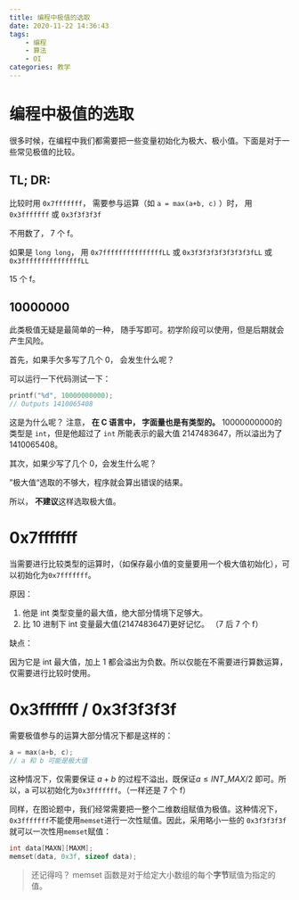 ```yaml
---
title: 编程中极值的选取
date: 2020-11-22 14:36:43
tags:
	- 编程
	- 算法
	- OI
categories: 教学
---
```


# 编程中极值的选取

很多时候，在编程中我们都需要把一些变量初始化为极大、极小值。下面是对于一些常见极值的比较。

## TL; DR:

比较时用 `0x7fffffff`， 需要参与运算（如 `a = max(a+b, c)` ）时， 用 `0x3fffffff` 或 `0x3f3f3f3f`

不用数了， 7 个 f。

如果是 `long long`， 用 `0x7fffffffffffffffLL`  或 `0x3f3f3f3f3f3f3f3fLL` 或 `0x3fffffffffffffffLL`

15 个 f。

## 10000000

此类极值无疑是最简单的一种， 随手写即可。初学阶段可以使用，但是后期就会产生风险。

首先，如果手欠多写了几个 0， 会发生什么呢？

可以运行一下代码测试一下：

```c++
printf("%d", 10000000000);
// Outputs 1410065408
```

这是为什么呢？ 注意， **在 C 语言中， 字面量也是有类型的。** $10000000000$的类型是 `int`，但是他超过了 `int` 所能表示的最大值 $2147483647$，所以溢出为了 $1410065408$。

其次，如果少写了几个 0，会发生什么呢？

”极大值“选取的不够大，程序就会算出错误的结果。

所以， **不建议**这样选取极大值。

# 0x7fffffff

当需要进行比较类型的运算时，（如保存最小值的变量要用一个极大值初始化），可以初始化为`0x7fffffff`。

原因：

1. 他是 int 类型变量的最大值，绝大部分情境下足够大。
2. 比 10 进制下 int 变量最大值$\left(2147483647\right)$更好记忆。 （7 后 7 个 f）

缺点：

因为它是 int 最大值，加上 1 都会溢出为负数。所以仅能在不需要进行算数运算，仅需要进行比较时使用。

# 0x3fffffff /  0x3f3f3f3f

需要极值参与的运算大部分情况下都是这样的：

```c++
a = max(a+b, c);
// a 和 b 可能是极大值
```

这种情况下，仅需要保证 $a+b$ 的过程不溢出，既保证$a \leq INT\_MAX / 2$ 即可。所以，a 可以初始化为`0x3fffffff`。（一样还是 7 个 f）

同样，在图论题中，我们经常需要把一整个二维数组赋值为极值。这种情况下，`0x3fffffff`不能使用`memset`进行一次性赋值。因此，采用略小一些的 `0x3f3f3f3f` 就可以一次性用`memset`赋值：

```c
int data[MAXN][MAXM];
memset(data, 0x3f, sizeof data);
```

> 还记得吗？ memset 函数是对于给定大小数组的每个**字节**赋值为指定的值。


